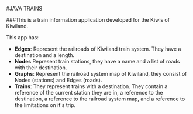 #JAVA TRAINS

###This is a train information application developed for the Kiwis of Kiwiland.

This app has:
 - **Edges**: Represent the railroads of Kiwiland train system. They have a destination and a length.
 - **Nodes** Represent train stations, they have a name and a list of roads with their destination.
 - **Graphs**: Represent the railroad system map of Kiwiland, they consist of Nodes (stations) and Edges (roads).
 - **Trains**: They represent trains with a destination. They contain a reference of the current station they are in, a reference to the destination, a reference to the railroad system map, and a reference to the limitations on it's trip.
 
 

